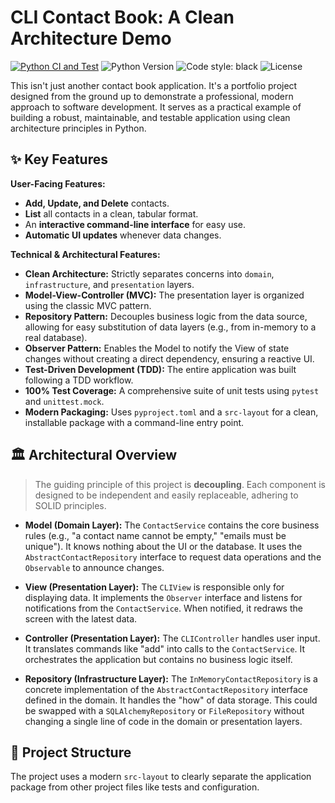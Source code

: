 # CLI Contact Book: A Clean Architecture Demo

[![Python CI and Test](https://github.com/Mouaz-Alnouri/Software-Architecture-Handbook/actions/workflows/main.yml/badge.svg)](https://github.com/Mouaz-Alnouri/Software-Architecture-Handbook/actions/workflows/main.yml)
![Python Version](https://img.shields.io/badge/python-3.7%2B-blue.svg)
![Code style: black](https://img.shields.io/badge/code%20style-black-000000.svg)
![License](https://img.shields.io/badge/license-MIT-green.svg)

This isn't just another contact book application. It's a portfolio project designed from the ground up to demonstrate a professional, modern approach to software development. It serves as a practical example of building a robust, maintainable, and testable application using clean architecture principles in Python.

## ✨ Key Features

**User-Facing Features:**
* **Add, Update, and Delete** contacts.
* **List** all contacts in a clean, tabular format.
* An **interactive command-line interface** for easy use.
* **Automatic UI updates** whenever data changes.

**Technical & Architectural Features:**
* **Clean Architecture:** Strictly separates concerns into `domain`, `infrastructure`, and `presentation` layers.
* **Model-View-Controller (MVC):** The presentation layer is organized using the classic MVC pattern.
* **Repository Pattern:** Decouples business logic from the data source, allowing for easy substitution of data layers (e.g., from in-memory to a real database).
* **Observer Pattern:** Enables the Model to notify the View of state changes without creating a direct dependency, ensuring a reactive UI.
* **Test-Driven Development (TDD):** The entire application was built following a TDD workflow.
* **100% Test Coverage:** A comprehensive suite of unit tests using `pytest` and `unittest.mock`.
* **Modern Packaging:** Uses `pyproject.toml` and a `src-layout` for a clean, installable package with a command-line entry point.

## 🏛️ Architectural Overview

> The guiding principle of this project is **decoupling**. Each component is designed to be independent and easily replaceable, adhering to SOLID principles.

* **Model (Domain Layer):** The `ContactService` contains the core business rules (e.g., "a contact name cannot be empty," "emails must be unique"). It knows nothing about the UI or the database. It uses the `AbstractContactRepository` interface to request data operations and the `Observable` to announce changes.

* **View (Presentation Layer):** The `CLIView` is responsible only for displaying data. It implements the `Observer` interface and listens for notifications from the `ContactService`. When notified, it redraws the screen with the latest data.

* **Controller (Presentation Layer):** The `CLIController` handles user input. It translates commands like "add" into calls to the `ContactService`. It orchestrates the application but contains no business logic itself.

* **Repository (Infrastructure Layer):** The `InMemoryContactRepository` is a concrete implementation of the `AbstractContactRepository` interface defined in the domain. It handles the "how" of data storage. This could be swapped with a `SQLAlchemyRepository` or `FileRepository` without changing a single line of code in the domain or presentation layers.

## 📂 Project Structure

The project uses a modern `src-layout` to clearly separate the application package from other project files like tests and configuration.
